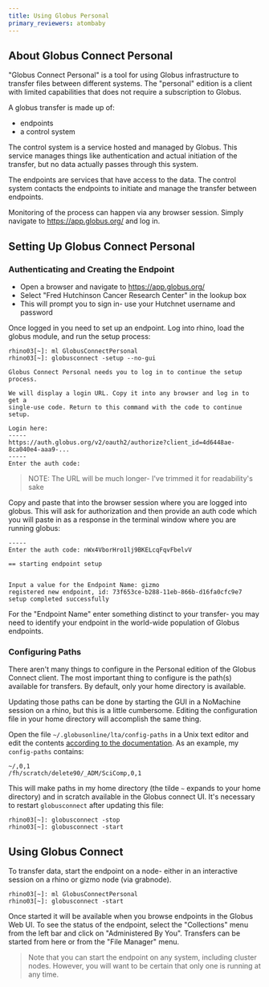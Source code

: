 ```yaml
---
title: Using Globus Personal
primary_reviewers: atombaby
---
```


## About Globus Connect Personal

"Globus Connect Personal" is a tool for using Globus infrastructure to transfer files between different systems.  The "personal" edition is a client with limited capabilities that does not require a subscription to Globus.

A globus transfer is made up of:

 - endpoints
 - a control system

The control system is a service hosted and managed by Globus.  This service manages things like authentication and actual initiation of the transfer, but no data actually passes through this system.

The endpoints are services that have access to the data.  The control system contacts the endpoints to initiate and manage the transfer between endpoints.

Monitoring of the process can happen via any browser session.  Simply navigate to https://app.globus.org/ and log in.

## Setting Up Globus Connect Personal

### Authenticating and Creating the Endpoint

 - Open a browser and navigate to https://app.globus.org/
 - Select "Fred Hutchinson Cancer Research Center" in the lookup box
 - This will prompt you to sign in- use your Hutchnet username and password

Once logged in you need to set up an endpoint.  Log into rhino, load the globus module, and run the setup process:

```
rhino03[~]: ml GlobusConnectPersonal
rhino03[~]: globusconnect -setup --no-gui

Globus Connect Personal needs you to log in to continue the setup process.

We will display a login URL. Copy it into any browser and log in to get a
single-use code. Return to this command with the code to continue setup.

Login here:
-----
https://auth.globus.org/v2/oauth2/authorize?client_id=4d6448ae-8ca040e4-aaa9-...
-----
Enter the auth code: 
```

> NOTE: The URL will be much longer- I've trimmed it for readability's sake

Copy and paste that into the browser session where you are logged into globus.  This will ask for authorization and then provide an auth code which you will paste in as a response in the terminal window where you are running globus:

```
-----
Enter the auth code: nWx4VborHro1lj9BKELcqFqvFbelvV

== starting endpoint setup


Input a value for the Endpoint Name: gizmo
registered new endpoint, id: 73f653ce-b288-11eb-866b-d16fa0cfc9e7
setup completed successfully
```

For the "Endpoint Name" enter something distinct to your transfer- you may need to identify your endpoint in the world-wide population of Globus endpoints.

### Configuring Paths

There aren't many things to configure in the Personal edition of the Globus Connect client.  The most important thing to configure is the path(s) available for transfers.  By default, only your home directory is available.

Updating those paths can be done by starting the GUI in a NoMachine session on a rhino, but this is a little cumbersome.  Editing the configuration file in your home directory will accomplish the same thing.

Open the file `~/.globusonline/lta/config-paths` in a Unix text editor and edit the contents [according to the documentation](https://docs.globus.org/how-to/globus-connect-personal-linux/#config-paths).  As an example, my `config-paths` contains:

```
~/,0,1
/fh/scratch/delete90/_ADM/SciComp,0,1
```

This will make paths in my home directory (the tilde `~` expands to your home directory) and in scratch available in the Globus connect UI.  It's necessary to restart `globusconnect` after updating this file:

```
rhino03[~]: globusconnect -stop
rhino03[~]: globusconnect -start
```

## Using Globus Connect

To transfer data, start the endpoint on a node- either in an interactive session on a rhino or gizmo node (via grabnode).

```
rhino03[~]: ml GlobusConnectPersonal
rhino03[~]: globusconnect -start
```

Once started it will be available when you browse endpoints in the Globus Web UI.  To see the status of the endpoint, select the "Collections" menu from the left bar and click on "Administered By You".  Transfers can be started from here or from the "File Manager" menu.

> Note that you can start the endpoint on any system, including cluster nodes.  However, you will want to be certain that only one is running at any time.
